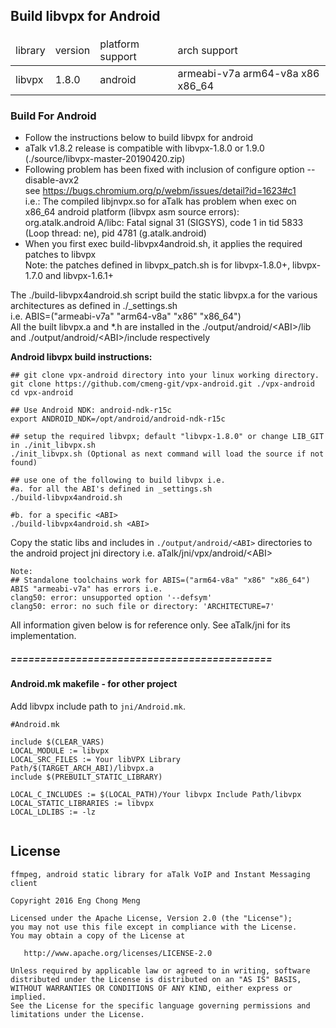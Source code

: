 ## Build libvpx for Android
####
<table>
<thead>
<tr><td>library</td><td>version</td><td>platform support</td><td>arch support</td></tr>
</thead>
<tr><td>libvpx</td><td>1.8.0</td><td>android</td><td>armeabi-v7a arm64-v8a x86 x86_64</td></tr>
</table>

### Build For Android
- Follow the instructions below to build libvpx for android
- aTalk v1.8.2 release is compatible with libvpx-1.8.0 or 1.9.0 (./source/libvpx-master-20190420.zip)<br/>
- Following problem has been fixed with inclusion of configure option --disable-avx2<br/>
  see https://bugs.chromium.org/p/webm/issues/detail?id=1623#c1<br/>
  i.e.: The compiled libjnvpx.so for aTalk has problem when exec on x86_64 android platform (libvpx asm source errors):<br/>
  org.atalk.android A/libc: Fatal signal 31 (SIGSYS), code 1 in tid 5833 (Loop thread: ne), pid 4781 (g.atalk.android)
- When you first exec build-libvpx4android.sh, it applies the required patches to libvpx<br/>
  Note: the patches defined in libvpx_patch.sh is for libvpx-1.8.0+, libvpx-1.7.0 and libvpx-1.6.1+<br/>
  
The ./build-libvpx4android.sh script build the static libvpx.a for the various architectures as defined in ./_settings.sh<br/>
i.e. ABIS=("armeabi-v7a" "arm64-v8a" "x86" "x86_64")<br/>
All the built libvpx.a and *.h are installed in the ./output/android/\<ABI>/lib and ./output/android/\<ABI>/include respectively

**Android libvpx build instructions:**
```
## git clone vpx-android directory into your linux working directory.
git clone https://github.com/cmeng-git/vpx-android.git ./vpx-android
cd vpx-android

## Use Android NDK: android-ndk-r15c
export ANDROID_NDK=/opt/android/android-ndk-r15c

## setup the required libvpx; default "libvpx-1.8.0" or change LIB_GIT in ./init_libvpx.sh
./init_libvpx.sh (Optional as next command will load the source if not found)

## use one of the following to build libvpx i.e.
#a. for all the ABI's defined in _settings.sh
./build-libvpx4android.sh

#b. for a specific <ABI>
./build-libvpx4android.sh <ABI> 
```

Copy the static libs and includes in `./output/android/<ABI>` directories to the android project
jni directory i.e. aTalk/jni/vpx/android/\<ABI>

```
Note:
## Standalone toolchains work for ABIS=("arm64-v8a" "x86" "x86_64")
ABIS "armeabi-v7a" has errors i.e.
clang50: error: unsupported option '--defsym'
clang50: error: no such file or directory: 'ARCHITECTURE=7'
```

All information given below is for reference only. See aTalk/jni for its implementation.

##### ============================================
#### Android.mk makefile - for other project
Add libvpx include path to `jni/Android.mk`. 

```
#Android.mk

include $(CLEAR_VARS)
LOCAL_MODULE := libvpx
LOCAL_SRC_FILES := Your libVPX Library Path/$(TARGET_ARCH_ABI)/libvpx.a
include $(PREBUILT_STATIC_LIBRARY)

LOCAL_C_INCLUDES := $(LOCAL_PATH)/Your libvpx Include Path/libvpx
LOCAL_STATIC_LIBRARIES := libvpx
LOCAL_LDLIBS := -lz
	
```

License
-------

    ffmpeg, android static library for aTalk VoIP and Instant Messaging client
    
    Copyright 2016 Eng Chong Meng
        
    Licensed under the Apache License, Version 2.0 (the "License");
    you may not use this file except in compliance with the License.
    You may obtain a copy of the License at
    
       http://www.apache.org/licenses/LICENSE-2.0
    
    Unless required by applicable law or agreed to in writing, software
    distributed under the License is distributed on an "AS IS" BASIS,
    WITHOUT WARRANTIES OR CONDITIONS OF ANY KIND, either express or implied.
    See the License for the specific language governing permissions and
    limitations under the License.




